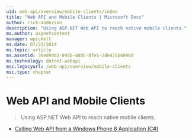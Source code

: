 ```yaml
---
uid: web-api/overview/mobile-clients/index
title: "Web API and Mobile Clients | Microsoft Docs"
author: rick-anderson
description: "Using ASP.NET Web API to reach native mobile clients."
ms.author: aspnetcontent
manager: wpickett
ms.date: 07/23/2014
ms.topic: article
ms.assetid: 36ed9dd2-095b-48dc-8fe5-2de475b4098d
ms.technology: dotnet-webapi
msc.legacyurl: /web-api/overview/mobile-clients
msc.type: chapter
---
```

Web API and Mobile Clients
====================
> Using ASP.NET Web API to reach native mobile clients.


- [Calling Web API from a Windows Phone 8 Application (C#)](calling-web-api-from-a-windows-phone-8-application.md)

